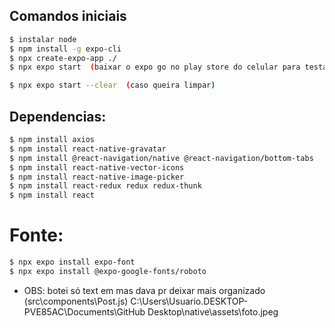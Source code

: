 ## Comandos iniciais
```bash
$ instalar node
$ npm install -g expo-cli
$ npx create-expo-app ./
$ npx expo start  (baixar o expo go no play store do celular para testar)

$ npx expo start --clear  (caso queira limpar)
```

## Dependencias:
```bash
$ npm install axios
$ npm install react-native-gravatar
$ npm install @react-navigation/native @react-navigation/bottom-tabs
$ npm install react-native-vector-icons
$ npm install react-native-image-picker
$ npm install react-redux redux redux-thunk
$ npm install react
```


# Fonte:
```bash
$ npx expo install expo-font
$ npx expo install @expo-google-fonts/roboto
```

- OBS: botei só text em mas dava pr deixar mais organizado (src\components\Post.js)
C:\Users\Usuario.DESKTOP-PVE85AC\Documents\GitHub Desktop\native\assets\foto.jpeg

